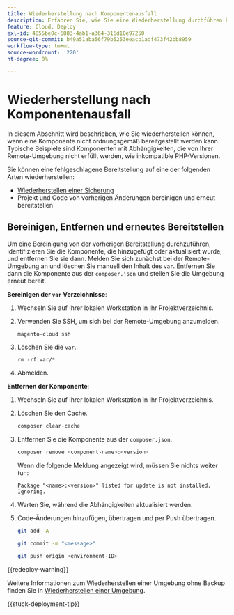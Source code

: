 ```yaml
---
title: Wiederherstellung nach Komponentenausfall
description: Erfahren Sie, wie Sie eine Wiederherstellung durchführen können, wenn eine Komponente in Adobe Commerce in der Cloud-Infrastruktur nicht ordnungsgemäß bereitgestellt werden kann.
feature: Cloud, Deploy
exl-id: 4855be0c-6883-4ab1-a364-316d10e97250
source-git-commit: b49a51aba56f79b5253eeacb1adf473f42bb8959
workflow-type: tm+mt
source-wordcount: '220'
ht-degree: 0%

---
```


# Wiederherstellung nach Komponentenausfall

In diesem Abschnitt wird beschrieben, wie Sie wiederherstellen können, wenn eine Komponente nicht ordnungsgemäß bereitgestellt werden kann. Typische Beispiele sind Komponenten mit Abhängigkeiten, die von Ihrer Remote-Umgebung nicht erfüllt werden, wie inkompatible PHP-Versionen.

Sie können eine fehlgeschlagene Bereitstellung auf eine der folgenden Arten wiederherstellen:

- [Wiederherstellen einer Sicherung](../storage/snapshots.md#restore-a-snapshot)
- Projekt und Code von vorherigen Änderungen bereinigen und erneut bereitstellen

## Bereinigen, Entfernen und erneutes Bereitstellen

Um eine Bereinigung von der vorherigen Bereitstellung durchzuführen, identifizieren Sie die Komponente, die hinzugefügt oder aktualisiert wurde, und entfernen Sie sie dann. Melden Sie sich zunächst bei der Remote-Umgebung an und löschen Sie manuell den Inhalt des `var`. Entfernen Sie dann die Komponente aus der `composer.json` und stellen Sie die Umgebung erneut bereit.

**Bereinigen der `var` Verzeichnisse**:

1. Wechseln Sie auf Ihrer lokalen Workstation in Ihr Projektverzeichnis.

1. Verwenden Sie SSH, um sich bei der Remote-Umgebung anzumelden.

   ```bash
   magento-cloud ssh
   ```

1. Löschen Sie die `var`.

   ```shell
   rm -rf var/*
   ```

1. Abmelden.

**Entfernen der Komponente**:

1. Wechseln Sie auf Ihrer lokalen Workstation in Ihr Projektverzeichnis.

1. Löschen Sie den Cache.

   ```bash
   composer clear-cache
   ```

1. Entfernen Sie die Komponente aus der `composer.json`.

   ```bash
   composer remove <component-name>:<version>
   ```

   Wenn die folgende Meldung angezeigt wird, müssen Sie nichts weiter tun:

   ```
   Package "<name>:<version>" listed for update is not installed. Ignoring.
   ```

1. Warten Sie, während die Abhängigkeiten aktualisiert werden.

1. Code-Änderungen hinzufügen, übertragen und per Push übertragen.

   ```bash
   git add -A
   ```

   ```bash
   git commit -m "<message>"
   ```

   ```bash
   git push origin <environment-ID>
   ```

{{redeploy-warning}}

Weitere Informationen zum Wiederherstellen einer Umgebung ohne Backup finden Sie in [Wiederherstellen einer Umgebung](../development/restore-environment.md).

{{stuck-deployment-tip}}
